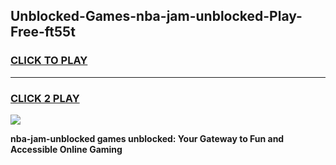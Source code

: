 
## Unblocked-Games-nba-jam-unblocked-Play-Free-ft55t
<h3>
<a href="https://premium76.site?title=nba-jam-unblocked&ref=23A">CLICK TO PLAY</a></h3>
<hr>

<h3>
<a href="https://premium76.site?title=nba-jam-unblocked&ref=23A">CLICK 2 PLAY</a>
  
</h3>

<a href="https://premium76.site?title=nba-jam-unblocked&ref=23A"><img src="https://clearcache.store/games.png"></a>


**nba-jam-unblocked games unblocked: Your Gateway to Fun and Accessible Online Gaming**
